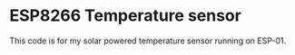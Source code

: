 # ESP8266 Temperature sensor

This code is for my solar powered temperature sensor running on ESP-01.
